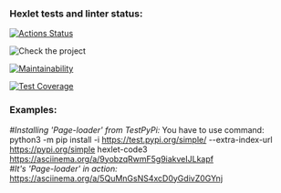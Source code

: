 ### Hexlet tests and linter status:
[![Actions Status](https://github.com/JhonnyT18/python-project-lvl3/workflows/hexlet-check/badge.svg)](https://github.com/JhonnyT18/python-project-lvl3/actions)

![Check the project](https://github.com/JhonnyT18/python-project-lvl3/workflows/Check%20the%20project/badge.svg)

[![Maintainability](https://api.codeclimate.com/v1/badges/0de54e58e9203fb01a4a/maintainability)](https://codeclimate.com/github/JhonnyT18/python-project-lvl3/maintainability)

[![Test Coverage](https://api.codeclimate.com/v1/badges/0de54e58e9203fb01a4a/test_coverage)](https://codeclimate.com/github/JhonnyT18/python-project-lvl3/test_coverage)

### Examples:
*#Installing 'Page-loader' from TestPyPi:*
You have to use command: python3 -m pip install -i https://test.pypi.org/simple/ --extra-index-url https://pypi.org/simple hexlet-code3
https://asciinema.org/a/9yobzqRwmF5g9iakveIJLkapf    
*#It's 'Page-loader' in action:*
https://asciinema.org/a/5QuMnGsNS4xcD0yGdivZ0GYnj
